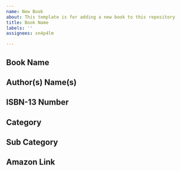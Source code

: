```yaml
---
name: New Book
about: This template is for adding a new book to this repository
title: Book Name
labels: ''
assignees: xn4p4lm

---
```


## Book Name
<!-- This should be the full Book Name, from the Issue Title -->

## Author(s) Name(s)
<!-- This should be the Author(s) Name(s) -->

## ISBN-13 Number
<!-- This should be the  ISBN-13 number -->

## Category
<!-- This should be the books Primary category -->

## Sub Category
<!-- This should be the books Sub category -->

## Amazon Link
<!-- This should be the raw Amazon link to purchase the book in the format of (https://www.amazon.com/dp/) -->
